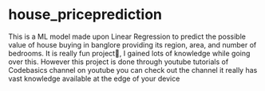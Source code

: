 # house_priceprediction
This is a ML model made upon Linear Regression to predict the possible value of house buying in banglore providing its region, area, and number of bedrooms. It is really fun project💙, I gained lots of knowledge while going over this.  However this project is done through youtube tutorials of Codebasics channel on youtube you can check out the channel it really has vast knowledge available at the edge of your device
